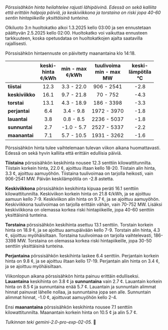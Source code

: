 *Pörssisähkön hinta heilahtelee rajusti lähipäivinä. Edessä on sekä kalliita että erittäin halpoja päiviä, ja keskiviikkona ja torstaina on riski jopa 40-60 sentin hintapiikeille yksittäisinä tunteina.*


Olkiluoto 3:n huoltokatko alkoi 1.3.2025 kello 03:00 ja sen ennustetaan päättyvän 2.5.2025 kello 02:00. Huoltokatko voi vaikuttaa ennusteen tarkkuuteen, koska opetusdataa on huoltokatkojen ajalta saatavilla rajallisesti.

Pörssisähkön hintaennuste on päivitetty maanantaina klo 14:18.

|     | keski-<br>hinta<br>¢/kWh | min - max<br>¢/kWh | tuulivoima<br>min - max<br>MW | keski-<br>lämpötila<br>°C |
|:----|:----------------:|:----------------:|:-------------:|:-------------:|
| **tiistai** | 12.3 | 3.3 - 22.0 | 906 - 2541 | -2.8 |
| **keskiviikko** | 16.1 | 9.7 - 21.8 | 70 - 752 | -4.3 |
| **torstai** | 13.1 | 4.3 - 18.9 | 186 - 3398 | -3.3 |
| **perjantai** | 6.4 | 3.4 - 9.8 | 1972 - 3970 | -1.8 |
| **lauantai** | 3.8 | 0.8 - 8.5 | 2236 - 5037 | -1.8 |
| **sunnuntai** | 2.7 | -1.0 - 5.7 | 2527 - 5337 | -2.2 |
| **maanantai** | 7.1 | 5.7 - 10.5 | 1931 - 3262 | -1.6 |

Pörssisähkön hinta tulee vaihtelemaan tulevan viikon aikana huomattavasti. Edessä on sekä hyvin kalliita että erittäin edullisia päiviä.

**Tiistaina** pörssisähkön keskihinta nousee 12.3 senttiin kilowattitunnilta. Tiistain korkein hinta, 22.0 ¢, ajoittuu iltaan kello 18-20. Tiistain alin hinta, 3.3 ¢, ajoittuu aamuyöhön. Tiistaina tuulivoimaa on tarjolla heikosti, vain 906-2541 MW. Päivän keskilämpötila on -2.8 astetta.

**Keskiviikkona** pörssisähkön keskihinta kipuaa peräti 16.1 senttiin kilowattitunnilta. Keskiviikon korkein hinta on 21.8 ¢/kWh, ja se ajoittuu aamuun kello 7-9. Keskiviikon alin hinta on 9.7 ¢, ja se ajoittuu aamuyöhön. Keskiviikkona tuulivoimaa on tarjolla erittäin vähän, vain 70-752 MW. Lisäksi keskiviikkona on olemassa korkea riski hintapiikeille, jopa 40-60 senttiin yksittäisinä tunteina.

**Torstaina** pörssisähkön keskihinta asettuu 13.1 senttiin. Torstain korkein hinta on 18.9 ¢, ja se ajoittuu aamupäivään kello 7-9. Torstain alin hinta, 4.3 ¢, sijoittuu myöhäisiltaan. Torstaina tuulivoimaa on tarjolla vaihtelevasti, 186-3398 MW. Torstaina on olemassa korkea riski hintapiikeille, jopa 30-50 senttiin yksittäisinä tunteina.

**Perjantaina** pörssisähkön keskihinta laskee 6.4 senttiin. Perjantain korkein hinta on 9.8 ¢, ja se ajoittuu iltaan kello 17-19. Perjantain alin hinta on 3.4 ¢, ja se ajoittuu myöhäisiltaan.

Viikonlopun aikana pörssisähkön hinta painuu erittäin edulliseksi. **Lauantaina** keskihinta on 3.8 ¢ ja **sunnuntaina** vain 2.7 ¢. Lauantain korkein hinta on 8.5 ¢ ja sunnuntaina enää 5.7 ¢. Lauantain ja sunnuntain alimmat hinnat painuvat lähelle nollaa, ja sunnuntaina jopa sen alle. Sunnuntain alimmat hinnat, -1.0 ¢, ajoittuvat aamuyöhön kello 2-4.

Ensi **maanantaina** pörssisähkön keskihinta nousee 7.1 senttiin kilowattitunnilta. Maanantain korkein hinta on 10.5 ¢ ja alin 5.7 ¢.

*Tulkinnan teki gemini-2.0-pro-exp-02-05.* 💨

